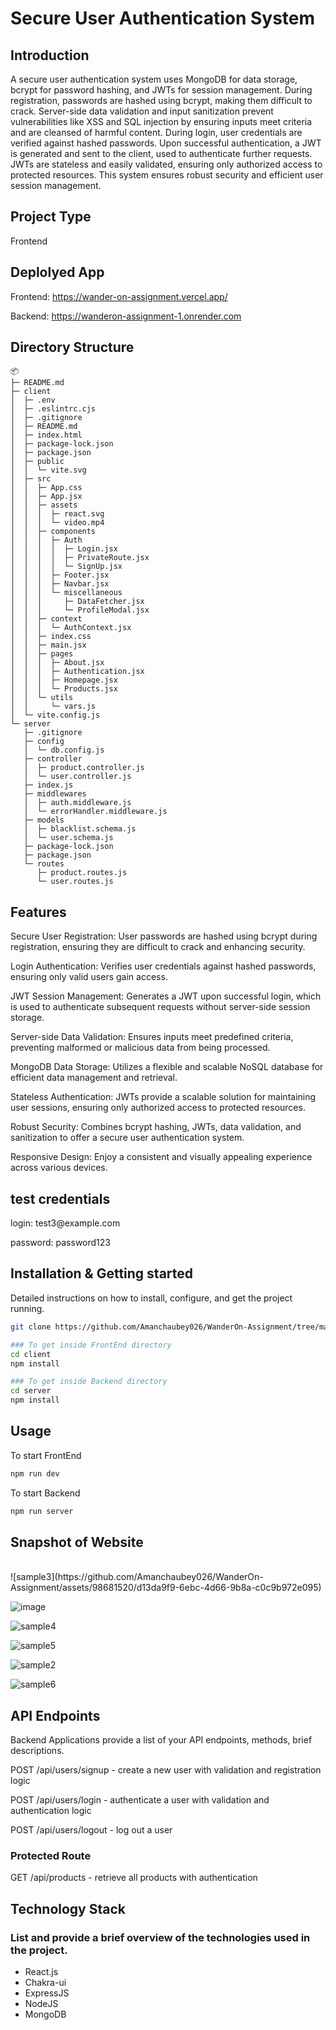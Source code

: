 # Secure User Authentication System
## Introduction

A secure user authentication system uses MongoDB for data storage, bcrypt for password hashing, and JWTs for session management. During registration, passwords are hashed using bcrypt, making them difficult to crack. Server-side data validation and input sanitization prevent vulnerabilities like XSS and SQL injection by ensuring inputs meet criteria and are cleansed of harmful content.
During login, user credentials are verified against hashed passwords. Upon successful authentication, a JWT is generated and sent to the client, used to authenticate further requests. JWTs are stateless and easily validated, ensuring only authorized access to protected resources. This system ensures robust security and efficient user session management.

## Project Type

Frontend

## Deplolyed App

Frontend: https://wander-on-assignment.vercel.app/

Backend: https://wanderon-assignment-1.onrender.com

## Directory Structure
```
📦 
├─ README.md
├─ client
│  ├─ .env
│  ├─ .eslintrc.cjs
│  ├─ .gitignore
│  ├─ README.md
│  ├─ index.html
│  ├─ package-lock.json
│  ├─ package.json
│  ├─ public
│  │  └─ vite.svg
│  ├─ src
│  │  ├─ App.css
│  │  ├─ App.jsx
│  │  ├─ assets
│  │  │  ├─ react.svg
│  │  │  └─ video.mp4
│  │  ├─ components
│  │  │  ├─ Auth
│  │  │  │  ├─ Login.jsx
│  │  │  │  ├─ PrivateRoute.jsx
│  │  │  │  └─ SignUp.jsx
│  │  │  ├─ Footer.jsx
│  │  │  ├─ Navbar.jsx
│  │  │  └─ miscellaneous
│  │  │     ├─ DataFetcher.jsx
│  │  │     └─ ProfileModal.jsx
│  │  ├─ context
│  │  │  └─ AuthContext.jsx
│  │  ├─ index.css
│  │  ├─ main.jsx
│  │  ├─ pages
│  │  │  ├─ About.jsx
│  │  │  ├─ Authentication.jsx
│  │  │  ├─ Homepage.jsx
│  │  │  └─ Products.jsx
│  │  └─ utils
│  │     └─ vars.js
│  └─ vite.config.js
└─ server
   ├─ .gitignore
   ├─ config
   │  └─ db.config.js
   ├─ controller
   │  ├─ product.controller.js
   │  └─ user.controller.js
   ├─ index.js
   ├─ middlewares
   │  ├─ auth.middleware.js
   │  └─ errorHandler.middleware.js
   ├─ models
   │  ├─ blacklist.schema.js
   │  └─ user.schema.js
   ├─ package-lock.json
   ├─ package.json
   └─ routes
      ├─ product.routes.js
      └─ user.routes.js
```



## Features
  Secure User Registration: User passwords are hashed using bcrypt during registration, ensuring they are difficult to crack and enhancing security.
   
  Login Authentication: Verifies user credentials against hashed passwords, ensuring only valid users gain access.

  JWT Session Management: Generates a JWT upon successful login, which is used to authenticate subsequent requests without server-side session storage.

  Server-side Data Validation: Ensures inputs meet predefined criteria, preventing malformed or malicious data from being processed.

  MongoDB Data Storage: Utilizes a flexible and scalable NoSQL database for efficient data management and retrieval.

  Stateless Authentication: JWTs provide a scalable solution for maintaining user sessions, ensuring only authorized access to protected resources.

  Robust Security: Combines bcrypt hashing, JWTs, data validation, and sanitization to offer a secure user authentication system.
 
  Responsive Design: Enjoy a consistent and visually appealing experience across various devices.

## test credentials
  <p>login: test3@example.com</p>
  <p>password: password123</p>

  
## Installation & Getting started

Detailed instructions on how to install, configure, and get the project running.

```bash
git clone https://github.com/Amanchaubey026/WanderOn-Assignment/tree/main

### To get inside FrontEnd directory
cd client
npm install

### To get inside Backend directory
cd server
npm install

```

## Usage

To start FrontEnd

```bash
npm run dev

```

To start Backend

```bash
npm run server

```

## Snapshot of Website
<br/>
![sample3](https://github.com/Amanchaubey026/WanderOn-Assignment/assets/98681520/d13da9f9-6ebc-4d66-9b8a-c0c9b972e095)

![image](https://github.com/Amanchaubey026/WanderOn-Assignment/assets/98681520/c40725d0-88b2-43cb-a209-7d518296ca34)

![sample4](https://github.com/Amanchaubey026/WanderOn-Assignment/assets/98681520/e87dd9bf-4c08-47f0-9618-0080de3607cb)

![sample5](https://github.com/Amanchaubey026/WanderOn-Assignment/assets/98681520/e627f517-89ad-40f4-8b23-95e3d47d03ac)

![sample2](https://github.com/Amanchaubey026/WanderOn-Assignment/assets/98681520/516425a7-8f2f-40aa-8d6f-65bc6f11f053)

![sample6](https://github.com/Amanchaubey026/WanderOn-Assignment/assets/98681520/97e23adc-9ddb-41cf-aeb8-ebf233cbf18e)





## API Endpoints

Backend Applications provide a list of your API endpoints, methods, brief descriptions.

<p>POST /api/users/signup - create a new user with validation and registration logic</p>
<p>POST /api/users/login - authenticate a user with validation and authentication logic</p>
<p>POST /api/users/logout - log out a user</p>

### Protected Route
<p>GET /api/products - retrieve all products with authentication</p>


## Technology Stack

### List and provide a brief overview of the technologies used in the project.

- React.js
- Chakra-ui
- ExpressJS
- NodeJS
- MongoDB


